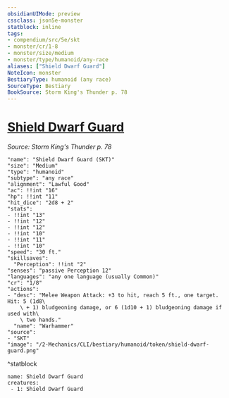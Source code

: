 ```yaml
---
obsidianUIMode: preview
cssclass: json5e-monster
statblock: inline
tags:
- compendium/src/5e/skt
- monster/cr/1-8
- monster/size/medium
- monster/type/humanoid/any-race
aliases: ["Shield Dwarf Guard"]
NoteIcon: monster
BestiaryType: humanoid (any race)
SourceType: Bestiary
BookSource: Storm King's Thunder p. 78
---
```

# [Shield Dwarf Guard](2-Mechanics/CLI/bestiary/humanoid/shield-dwarf-guard-skt.md)
*Source: Storm King's Thunder p. 78*  

```statblock
"name": "Shield Dwarf Guard (SKT)"
"size": "Medium"
"type": "humanoid"
"subtype": "any race"
"alignment": "Lawful Good"
"ac": !!int "16"
"hp": !!int "11"
"hit_dice": "2d8 + 2"
"stats":
- !!int "13"
- !!int "12"
- !!int "12"
- !!int "10"
- !!int "11"
- !!int "10"
"speed": "30 ft."
"skillsaves":
  "Perception": !!int "2"
"senses": "passive Perception 12"
"languages": "any one language (usually Common)"
"cr": "1/8"
"actions":
- "desc": "Melee Weapon Attack: +3 to hit, reach 5 ft., one target. Hit: 5 (1d8\
    \ + 1) bludgeoning damage, or 6 (1d10 + 1) bludgeoning damage if used with\
    \ two hands."
  "name": "Warhammer"
"source":
- "SKT"
"image": "/2-Mechanics/CLI/bestiary/humanoid/token/shield-dwarf-guard.png"
```
^statblock

```encounter-table
name: Shield Dwarf Guard
creatures:
 - 1: Shield Dwarf Guard
```